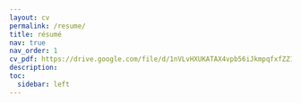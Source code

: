 ```yaml
---
layout: cv
permalink: /resume/
title: résumé
nav: true
nav_order: 1
cv_pdf: https://drive.google.com/file/d/1nVLvHXUKATAX4vpb56iJkmpqfxfZZ1W2/view?usp=drive_link
description:
toc:
  sidebar: left
---
```

